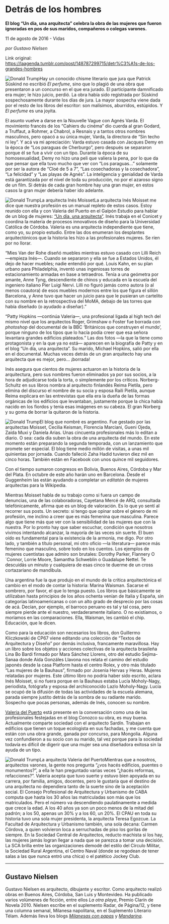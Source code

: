 # Detrás de los hombres

**El blog “Un día, una arquitecta” celebra la obra de las mujeres que fueron ignoradas en pos de sus maridos, compañeros o colegas varones.**

11 de agosto de 2016 - Vidas

_por Gustavo Nielsen_

Link original: https://laagenda.tumblr.com/post/148787299715/detr%C3%A1s-de-los-grandes-hombres

![Donald Trump](https://64.media.tumblr.com/0b308e072779c727ce1939661d9c737e/tumblr_inline_pjzq4sCFwL1t6q87u_500.jpg)Hay un conocido chisme literario que jura que Patrick Süskind no escribió *El perfume*, sino que lo plagió de una obra que presentaron a un concurso en el que era jurado. El participante damnificado era mujer; le hizo juicio, perdió. La obra había sido registrada por Süskind sospechosamente durante los días de jura. La mayor sospecha viene dada por el resto de los libros del escritor: son malísimos, aburridos, estúpidos. Y *El perfume* es una joyita.


El asunto vuelve a darse en la Nouvelle Vague con Agnés Varda. El movimiento francés de los “Cahiers du cinéma” dio cuerda al gran Godard, a Truffaut, a Rohmer, a Chabrol, a Resnais y a tantos otros nombres masculinos, pero opacó a su única mujer, Varda, la directora de “Sin techo ni ley”. Y acá va mi apreciación: Varda estuvo casada con Jacques Demy en la época de “Los paraguas de Cherburgo”, pero después se separaron porque él se fue a vivir con un tipo. Durante la época de su homosexualidad, Demy no hizo una peli que valiera la pena, por lo que da que pensar que ella tuvo mucho que ver con “Los paraguas…” solamente por ser la autora de “Cloé de 5 a 7”, “Las cosechadoras y la cosechadora”, “La felicidad” y “Las playas de Agnés”. La inteligencia y genialidad de Varda está garantizada por el nivel de toda su producción, no por el azaroso signo de un film. Si detrás de cada gran hombre hay una gran mujer, en estos casos la gran mujer debería haber ido adelante.


![Donald Trump](https://64.media.tumblr.com/e352d7a5b08c02d7d797b5e149a0d98f/tumblr_inline_pjzq4sP3JG1t6q87u_500.jpg)La arquitecta Inés MoissetLa arquitecta Inés Moisset me dice que nuestra profesión es un manual repleto de estos casos. Estoy reunido con ella y con Valeria del Puerto en el Galpón Estudio para hablar de un blog de mujeres: [“Un día, una arquitecta”](https://undiaunaarquitecta.wordpress.com/). Inés trabaja en el Conicet y coordina la materia de procesos innovativos de diseño para la Universidad Católica de Córdoba. Valeria es una arquitecta independiente que tiene, como yo, su propio estudio. Entre las dos enumeran los desplantes arquitectónicos que la historia les hizo a las profesionales mujeres. Se ríen por no llorar. 

“Mies Van der Rohe diseñó muebles mientras estuvo casado con Lilli Reich —empieza Inés—. Cuando se separaron y ella se fue a Estados Unidos, él dejo de hacer muebles; nadie entendió por qué. Louis Kahn, en su plan urbano para Philadelphia, inventó unas ingeniosas torres de estacionamiento armadas en base a tetraedros. Tenía a una geómetra por amante, Anne Tyng, descendiente de chinos y educada en la escuela del ingeniero italiano Pier Luigi Nervi. Lilli no figuró jamás como autora (o al menos coautora) de esos muebles modernos entre los que figura el sillón Barcelona, y Anne tuvo que hacer un juicio para que le pusieran un cartelito con su nombre en la retrospectiva del MoMA, debajo de las torres que había diseñado (o ayudado a diseñar).”


“Patty Hopkins —continúa Valeria—, una profesional ligada al high tech del mismo nivel que los arquitectos Roger, Grimshaw o Foster fue borrada con *photoshop* del documental de la BBC ‘Británicos que construyen el mundo’, porque ninguno de los tipos que lo hacía podía creer que esa señora levantara grandes edificios plateados.” Las dos fotos —la que la tiene como protagonista y en la que ya no está— aparecen en la biografía de Patty y en el blog “Un día, una arquitecta”. Su marido, Michael Hopkins, salió por ella en el documental. Muchas veces detrás de un gran arquitecto hay una arquitecta que es mejor, pero… ¡borrada!


Inés asegura que cientos de mujeres actuaron en la historia de la arquitectura, pero sus nombres fueron eliminados ya por sus socios, a la hora de adjudicarse toda la torta, o simplemente por los críticos. Norberg-Schultz en sus libros nombra al arquitecto finlandés Reima Pietila, pero elimina del discurso el nombre de su socia y esposa Raili Pietila, aunque Reima explicara en las entrevistas que ella era la dueña de las formas orgánicas de los edificios que levantaban, justamente porque la chica había nacido en los fiordos y tenía esas imágenes en su cabeza. El gran Norberg y su goma de borrar la quitaron de la historia.


![Donald Trump](https://64.media.tumblr.com/51bae1fa033d2f81d731086889680165/tumblr_inline_pjzq4tFUFu1t6q87u_250.jpg)El blog que nombré es argentino. Fue gestado por las arquitectas Moisset, Cecilia Keisman, Florencia Marciani, Gueni Ojeda, Zaida Muxi y Daniela Arias. Unas cincuenta profesionales más lo editan a diario. O sea: cada día suben la obra de una arquitecta del mundo. En este momento están preparando la segunda temporada, con un lanzamiento que promete ser especial. El blog tiene medio millón de visitas, a unas mil quinientas por jornada. Cuando falleció Zaha Hadid tuvieron diez mil en cinco horas. También están en Facebook con unos quince mil seguidores.


Con el tiempo sumaron congresos en Bolivia, Buenos Aires, Córdoba y Mar del Plata. En octubre de este año harán uno en Barcelona. Desde el Guggenheim las están ayudando a completar un *editatón* de mujeres arquitectas para la Wikipedia.


Mientras Moisset habla de su trabajo como si fuera un campo de denuncias, una de las colaboradoras, Cayetana Mercé de ARQ, consultada telefónicamente, afirma que es un blog de valoración. Es lo que yo sentí al recorrer sus posts. Un secreto: si tengo que opinar sobre el género de mi profesión, me inclino a creer que es más femenina que masculina. Parece algo que tiene más que ver con la sensibilidad de las mujeres que con la nuestra. Por lo pronto hay que saber escuchar, condición que nosotros vivimos intentando alcanzar, la mayoría de las veces sin suerte. El buen oído es fundamental para la existencia de la armonía, me digo. Por otro lado, y también a título personal, mi otro oficio —la literatura— parece más femenino que masculino, sobre todo en los cuentos. Los ejemplos de mujeres cuentistas que admiro son brutales: Dorothy Parker, Flannery O´Connor, Lorrie Moore, Samantha Schweblin o Guadalupe Nettel. Te descuidás un minuto y cualquiera de esas cinco te duerme de un cross cortazariano de mandíbula.


Una argentina fue la que produjo en el mundo de la crítica arquitectónica el cambio en el modo de contar la historia: Marina Waisman. Sacarse el sombrero, por favor, el que lo tenga puesto. Los libros que básicamente se utilizaban hasta principios de los años ochenta venían de Italia y España, sin categorías latinoamericanas o con un alto grado de desprecio por las cosas de acá. Decían, por ejemplo, el barroco peruano es tal y tal cosa, pero siempre pierde ante el nuestro, verdaderamente italiano. O no existíamos, o moríamos en las comparaciones. Ella, Waisman, les cambió el chip. Educación, que le dicen.


Como para la educación son necesarios los libros, don Guillermo Kliczkowski de CP67 viene editando una colección de “Textos de Arquitectura y Diseño” por demás inclusiva, francamente maravillosa. Hay un libro sobre los objetos y acciones colectivas de la arquitecta brasileña Lina Bo Bardi firmado por Mara Sánchez Llorens, otro del estudio Sejima- Sanaa donde Aída Gonzáles Llavona nos relata el camino del estudio japonés desde la casa Platform hasta el centro Rolex, y otro más titulado “Las mujeres de la Bauhaus”, firmado por Josenia Hervas y Heras. Mujeres relatadas por mujeres. Este último libro no podría haber sido escrito, aclara Inés Moisset, si no fuera porque en la Bauhaus estaba Lucía Moholy-Nagy, periodista, fotógrafa y esposa del archiconocido Lazlo Moholy-Nagy. Lucía se ocupó de la difusión de todas las actividades de la escuela alemana, parada siempre justito detrás de la sombra de su radiante marido. Sospecho que pocas personas, además de Inés, conocen su nombre.


[Valeria del Puerto](https://undiaunaarquitecta.wordpress.com/?s=valeria+del+puerto) está presente en la conversación como una de las profesionales festejadas en el blog Conozco su obra, es muy buena. Actualmente comparte sociedad con el arquitecto Sardín. Trabajan en edificios que tienen un toque ecologista en sus fachadas, y me cuenta que están con una obra grande, ganada por concurso, para Mongolia. Alguna vez confundieron a su socio con su marido, tal vez porque para la sociedad todavía es difícil de digerir que una mujer sea una diseñadora exitosa sin la ayuda de un tipo.

![Donald Trump](https://64.media.tumblr.com/0b308e072779c727ce1939661d9c737e/tumblr_inline_pjzq4sCFwL1t6q87u_500.jpg)La arquitecta Valeria del PuertoMientras que a nosotros, arquitectos varones, la gente nos pregunta “¿vos hacés edificios, puentes o monumentos?”, a ella le han preguntado varias veces “¿hacés reformas, refacciones?”. Valeria acepta que tuvo suerte y estuvo bien apoyada en su carrera, por familia, amigos, docentes, pero le gustaría que el destino de una arquitecta no dependiera tanto de la suerte sino de la aceptación social. El Consejo Profesional de Arquitectura y Urbanismo de CABA computa que hasta los 30 años las matriculadas son más que los matriculados. Pero el número va descendiendo paulatinamente a medida que crece la edad. A los 40 años ya son un poco menos de la mitad del padrón; a los 50, apenas un 30% y a los 60, un 20%. El CPAU en toda su historia tuvo una sola mujer presidenta, la arquitecta Teresa Egozcue. La Facultad de Arquitectura y Urbanismo también, una sola decana: Carmen Córdova, a quien volvieron loca a serruchadas de piso los gorilas de siempre. En la Sociedad Central de Arquitectos, reducto machista si los hay, las mujeres jamás logran llegar a nada que se parezca a tomar una decisión. La SCA brilla entre las organizaciones demodé del estilo del Círculo Militar, la Sociedad Rural Argentina, el Centro Naval (donde se regodean de tener salas a las que nunca entró una chica) o el patético Jockey Club.




---

 Gustavo Nielsen
----------------

 Gustavo Nielsen es arquitecto, dibujante y escritor. Como arquitecto realizó obras en Buenos Aires, Córdoba, San Luis y Montevideo. Ha publicado varios volúmenes de ficción, entre ellos *La otra playa*, Premio Clarín de Novela 2010. Nielsen escribe en el suplemento Radar, de Página/12, y tiene una columna semanal, Milanesa napolitana, en el Suplemento Literario Télam. Además lleva los blogs *[Milanesas con papas](http://t.umblr.com/redirect?z=http%3A%2F%2Fmilanesaconpapas.blogspot.com.ar%2F&t=ODgyN2VjZGM2NTZhYzg4OTQyZTYwYjZlNDQ0MWFmZDNlMmEyMjdmYyxEZXRqOWlVOQ%3D%3D)* y *[Mandarina](http://t.umblr.com/redirect?z=http%3A%2F%2Fmandarinasdulces.blogspot.com.ar%2F&t=OTA1ZDk3ZGY4NTE0ZTkwZjcxODE1MWE3ODRlZGU3ZjAwYjU3OGNmYyxEZXRqOWlVOQ%3D%3D)*.  


